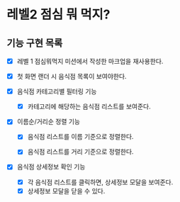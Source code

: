 # 레벨2 점심 뭐 먹지?

## 기능 구현 목록

- [x] 레벨 1 점심뭐먹지 미션에서 작성한 마크업을 재사용한다.

- [x] 첫 화면 랜더 시 음식점 목록이 보여야한다.

- [x] 음식점 카테고리별 필터링 기능

  - [x] 카테고리에 해당하는 음식점 리스트를 보여준다.

- [x] 이름순/거리순 정렬 기능

  - [x] 음식점 리스트를 이름 기준으로 정렬한다.

  - [x] 음식점 리스트를 거리 기준으로 정렬한다.

- [x] 음식점 상세정보 확인 기능
  - [x] 각 음식점 리스트를 클릭하면, 상세정보 모달을 보여준다.
  - [x] 상세정보 모달을 닫을 수 있다.
